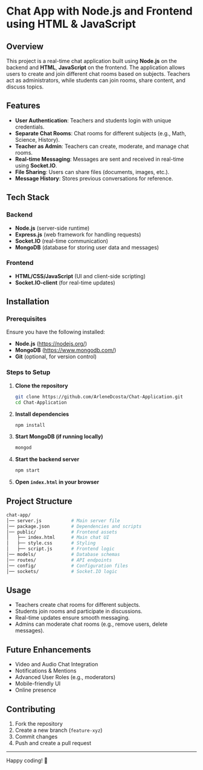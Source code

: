 # Chat App with Node.js and Frontend using HTML & JavaScript

## Overview
This project is a real-time chat application built using **Node.js** on the backend and **HTML**, **JavaScript** on the frontend. The application allows users to create and join different chat rooms based on subjects. Teachers act as administrators, while students can join rooms, share content, and discuss topics.

## Features
- **User Authentication**: Teachers and students login with unique credentials.
- **Separate Chat Rooms**: Chat rooms for different subjects (e.g., Math, Science, History).
- **Teacher as Admin**: Teachers can create, moderate, and manage chat rooms.
- **Real-time Messaging**: Messages are sent and received in real-time using **Socket.IO**.
- **File Sharing**: Users can share files (documents, images, etc.).
- **Message History**: Stores previous conversations for reference.

## Tech Stack
### Backend
- **Node.js** (server-side runtime)
- **Express.js** (web framework for handling requests)
- **Socket.IO** (real-time communication)
- **MongoDB** (database for storing user data and messages)

### Frontend
- **HTML/CSS/JavaScript** (UI and client-side scripting)
- **Socket.IO-client** (for real-time updates)

## Installation
### Prerequisites
Ensure you have the following installed:
- **Node.js** (https://nodejs.org/)
- **MongoDB** (https://www.mongodb.com/)
- **Git** (optional, for version control)

### Steps to Setup
1. **Clone the repository**
   ```sh
   git clone https://github.com/ArleneDcosta/Chat-Application.git
   cd Chat-Application
   ```
2. **Install dependencies**
   ```sh
   npm install
   ```
3. **Start MongoDB (if running locally)**
   ```sh
   mongod
   ```
4. **Start the backend server**
   ```sh
   npm start
   ```
5. **Open `index.html` in your browser**

## Project Structure
```bash
chat-app/
│── server.js           # Main server file
│── package.json        # Dependencies and scripts
│── public/             # Frontend assets
│   ├── index.html      # Main chat UI
│   ├── style.css       # Styling
│   ├── script.js       # Frontend logic
│── models/             # Database schemas
│── routes/             # API endpoints
│── config/             # Configuration files
│── sockets/            # Socket.IO logic
```

## Usage
- Teachers create chat rooms for different subjects.
- Students join rooms and participate in discussions.
- Real-time updates ensure smooth messaging.
- Admins can moderate chat rooms (e.g., remove users, delete messages).

## Future Enhancements
- Video and Audio Chat Integration
- Notifications & Mentions
- Advanced User Roles (e.g., moderators)
- Mobile-friendly UI
- Online presence

## Contributing
1. Fork the repository
2. Create a new branch (`feature-xyz`)
3. Commit changes
4. Push and create a pull request

---
Happy coding! 🚀
